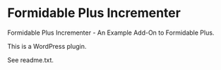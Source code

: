 Formidable Plus Incrementer
===========================

Formidable Plus Incrementer - An Example Add-On to Formidable Plus.

This is a WordPress plugin.  

See readme.txt.
